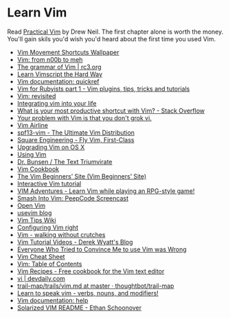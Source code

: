 # Learn Vim
Read [Practical Vim](http://pragprog.com/book/dnvim/practical-vim) by Drew Neil. The first chapter alone is worth the money. You'll gain skils you'd wish you'd heard about the first time you used Vim.

<ul>
    <li><a href="http://naleid.com/blog/2010/10/04/vim-movement-shortcuts-wallpaper/">Vim Movement Shortcuts Wallpaper</a></li>
    <li><a href="http://dtsironis.net/posts/how-to-vim/">Vim: from n00b to meh</a></li>
    <li><a href="http://rc3.org/2012/05/12/the-grammar-of-vim/">The grammar of Vim | rc3.org</a></li>
    <li><a href="http://learnvimscriptthehardway.stevelosh.com/">Learn Vimscript the Hard Way</a></li>
    <li><a href="http://vimdoc.sourceforge.net/htmldoc/quickref.html">Vim documentation: quickref</a></li>
    <li><a href="http://www.vimninjas.com/2012/08/28/vim-for-rubyists-part-1/">Vim for Rubyists part 1 - Vim plugins, tips, tricks and tutorials</a></li>
    <li><a href="http://mislav.uniqpath.com/2011/12/vim-revisited/">Vim: revisited</a></li>
    <li><a href="http://robots.thoughtbot.com/post/159805638/integrating-vim-into-your-life">Integrating vim into your life</a></li>
    <li><a href="http://stackoverflow.com/questions/1218390/what-is-your-most-productive-shortcut-with-vim/1220118#1220118">What is your most productive shortcut with Vim? - Stack Overflow
    </a></li>
    <li><a href="http://stackoverflow.com/questions/1218390/what-is-your-most-productive-shortcut-with-vim/1220118#1220118">Your problem with Vim is that you don't grok vi.</a></li>
    <li><a href="https://github.com/bling/vim-airline">Vim Airline</a></li>
    <li><a href="http://vim.spf13.com/">spf13-vim - The Ultimate Vim Distribution</a></li>
    <li><a href="http://corner.squareup.com/2013/08/fly-vim-first-class.html">Square Engineering - Fly Vim, First-Class</a></li>
    <li><a href="http://prioritized.net/blog/upgrading-vim-on-os-x/">Upgrading Vim on OS X</a></li>
    <li><a href="http://zanshin.net/2011/11/15/using-vim/">Using Vim</a></li>
    <li><a href="http://www.drbunsen.org/the-text-triumvirate/#fnref:4">Dr. Bunsen / The Text Triumvirate</a></li>
    <li><a href="http://www.oualline.com/vim-cook.html">Vim Cookbook</a></li>
    <li><a href="http://vim.begin-site.org/">The Vim Beginners’ Site (Vim Beginners’ Site)</a></li>
    <li><a href="http://www.openvim.com/tutorial.html">Interactive Vim tutorial</a></li>
    <li><a href="http://vim-adventures.com/">VIM Adventures - Learn Vim while playing an RPG-style game!</a></li>
    <li><a href="https://peepcode.com/products/smash-into-vim-i">Smash Into Vim: PeepCode Screencast</a></li>
    <li><a href="http://www.openvim.com/">Open Vim</a></li>
    <li><a href="http://usevim.com/">usevim blog</a></li>
    <li><a href="http://vim.wikia.com/wiki/Vim_Tips_Wiki">Vim Tips Wiki</a></li>
    <li><a href="http://items.sjbach.com/319/configuring-vim-right">Configuring Vim right</a></li>
    <li><a href="http://walking-without-crutches.heroku.com/#1">Vim - walking without crutches</a></li>
    <li><a href="http://www.derekwyatt.org/vim/vim-tutorial-videos/">Vim Tutorial Videos - Derek Wyatt's Blog</a></li>
    <li><a href="http://yehudakatz.com/2010/07/29/everyone-who-tried-to-convince-me-to-use-vim-was-wrong/">Everyone Who Tried to Convince Me to use Vim was Wrong</a></li>
    <li><a href="http://walking-without-crutches.heroku.com/image/images/vi-vim-cheat-sheet.png">Vim Cheat Sheet</a></li>
    <li><a href="http://www.swaroopch.org/notes/Vim_en:Table_of_Contents">Vim: Table of Contents</a></li>
    <li><a href="http://vim.runpaint.org/">Vim Recipes - Free cookbook for the Vim text editor</a></li>
    <li><a href="http://www.devdaily.com/taxonomy/term/3013">vi | devdaily.com</a></li>
    <li><a href="https://github.com/thoughtbot/trail-map/blob/master/trails/vim.md">trail-map/trails/vim.md at master · thoughtbot/trail-map</a></li>
    <li><a href="http://yanpritzker.com/2011/12/16/learn-to-speak-vim-verbs-nouns-and-modifiers/">Learn to speak vim - verbs, nouns, and modifiers!</a></li>
    <li><a href="http://vimdoc.sourceforge.net/htmldoc/help.html">Vim documentation: help</a></li>
    <li><a href="http://ethanschoonover.com/solarized/vim-colors-solarized">Solarized VIM README - Ethan Schoonover</a></li>
</ul>